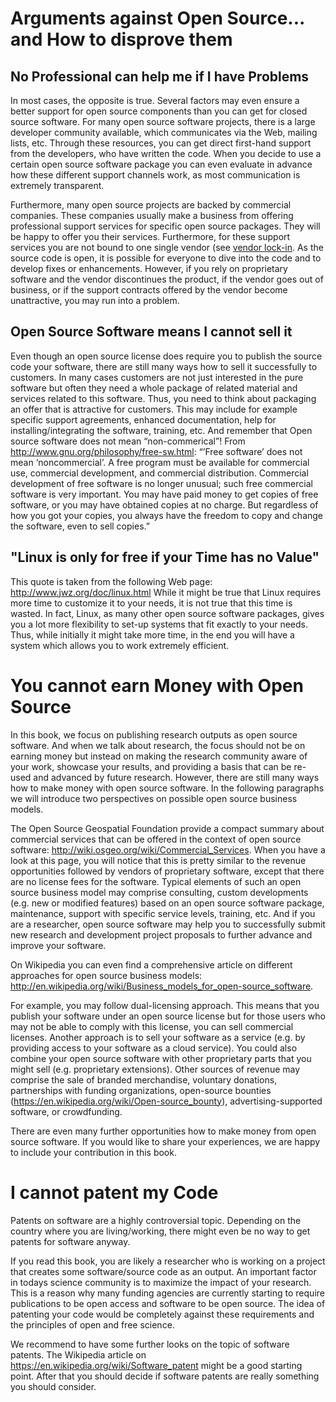 # Arguments against Open Source... and How to disprove them

## No Professional can help me if I have Problems

In most cases, the opposite is true. Several factors may even ensure a better support for open source components than you can get for closed source software.
For many open source software projects, there is a large developer community available, which communicates via the Web, mailing lists, etc. Through these resources, you can get direct first-hand support from the developers, who have written the code. When you decide to use a certain open source software package you can even evaluate in advance how these different support channels work, as most communication is extremely transparent.

Furthermore, many open source projects are backed by commercial companies. These companies usually make a business from offering professional support services for specific open source packages. They will be happy to offer you their services. Furthermore, for these support services you are not bound to one single vendor (see [vendor lock-in](https://en.wikipedia.org/wiki/Vendor_lock-in). As the source code is open, it is possible for everyone to dive into the code and to develop fixes or enhancements. However, if you rely on proprietary software and the vendor discontinues the product, if the vendor goes out of business, or if the support contracts offered by the vendor become unattractive, you may run into a problem.


## Open Source Software means I cannot sell it

Even though an open source license does require you to publish the source code your software, there are still many ways how to sell it successfully to customers. In many cases customers are not just interested in the pure software but often they need a whole package of related material and services related to this software. Thus, you need to think about packaging an offer that is attractive for customers. This may include for example specific support agreements, enhanced documentation, help for installing/integrating the software, training, etc.
And remember that Open source software does not mean “non-commerical”! From http://www.gnu.org/philosophy/free-sw.html:
“’Free software’ does not mean ‘noncommercial’. A free program must be available for commercial use, commercial development, and commercial distribution. Commercial development of free software is no longer unusual; such free commercial software is very important. You may have paid money to get copies of free software, or you may have obtained copies at no charge. But regardless of how you got your copies, you always have the freedom to copy and change the software, even to sell copies.”


## "Linux is only for free if your Time has no Value"

This quote is taken from the following Web page: http://www.jwz.org/doc/linux.html
While it might be true that Linux requires more time to customize it to your needs, it is not true that this time is wasted. In fact, Linux, as many other open source software packages, gives you a lot more flexibility to set-up systems that fit exactly to your needs. Thus, while initially it might take more time, in the end you will have a system which allows you to work extremely efficient.


# You cannot earn Money with Open Source

In this book, we focus on publishing research outputs as open source software. And when we talk about research, the focus should not be on earning money but instead on making the research community aware of your work, showcase your results, and providing a basis that can be re-used and advanced by future research. However, there are still many ways how to make money with open source software. In the following paragraphs we will introduce two perspectives on possible open source business models.

The Open Source Geospatial Foundation provide a compact summary about commercial services that can be offered in the context of open source software: http://wiki.osgeo.org/wiki/Commercial_Services. When you have a look at this page, you will notice that this is pretty similar to the revenue opportunities followed by vendors of proprietary software, except that there are no license fees for the software. Typical elements of such an open source business model may comprise consulting, custom developments (e.g. new or modified features) based on an open source software package, maintenance, support with specific service levels, training, etc. And if you are a researcher, open source software may help you to successfully submit new research and development project proposals to further advance and improve your software.

On Wikipedia you can even find a comprehensive article on different approaches for open source business models: http://en.wikipedia.org/wiki/Business_models_for_open-source_software. 

For example, you may follow dual-licensing approach. This means that you publish your software under an open source license but for those users who may not be able to comply with this license, you can sell commercial licenses. Another approach is to sell your software as a service (e.g. by providing access to your software as a cloud service). You could also combine your open source software with other proprietary parts that you might sell (e.g. proprietary extensions). Other sources of revenue may comprise the sale of branded merchandise, voluntary donations, partnerships with funding organizations, open-source bounties (https://en.wikipedia.org/wiki/Open-source_bounty), advertising-supported software, or crowdfunding.

There are even many further opportunities how to make money from open source software. If you would like to share your experiences, we are happy to include your contribution in this book.


# I cannot patent my Code

Patents on software are a highly controversial topic. Depending on the country where you are living/working, there might even be no way to get patents for software anyway.

If you read this book, you are likely a researcher who is working on a project that creates some software/source code as an output. An important factor in todays science community is to maximize the impact of your research. This is a reason why many funding agencies are currently starting to require publications to be open access and software to be open source. The idea of patenting your code would be completely against these requirements and the principles of open and free science.

We recommend to have some further looks on the topic of software patents. The Wikipedia article on https://en.wikipedia.org/wiki/Software_patent might be a good starting point. After that you should decide if software patents are really something you should consider.

